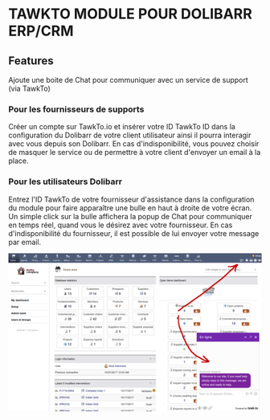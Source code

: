 # TAWKTO MODULE POUR DOLIBARR ERP/CRM

## Features
Ajoute une boite de Chat pour communiquer avec un service de support (via TawkTo)

### Pour les fournisseurs de supports
Créer un compte sur TawkTo.io et insérer votre ID TawkTo ID dans la configuration du Dolibarr de votre client utilisateur ainsi il pourra interagir avec vous depuis son Dolibarr.
En cas d'indisponibilité, vous pouvez choisir de masquer le service ou de permettre à votre client d'envoyer un email à la place.

### Pour les utilisateurs Dolibarr
Entrez l'ID TawkTo de votre fournisseur d'assistance dans la configuration du module pour faire apparaître une bulle en haut à droite de votre écran.
Un simple click sur la bulle affichera la popup de Chat pour communiquer en temps réel, quand vous le désirez avec votre fournisseur.
En cas d'indisponibilité du fournisseur, il est possible de lui envoyer votre message par email.

![Screenshot patient card](img/tawkto_screenshot.png?raw=true "Tawkto chat")

